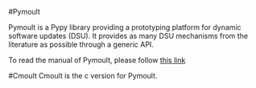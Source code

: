 #Pymoult

Pymoult is a Pypy library providing a prototyping platform for dynamic
software updates (DSU). It provides as many DSU mechanisms from the
literature as possible through a generic API.

To read the manual of Pymoult, please follow [this link](http://bitbucket.org/smartinezgd/pymoult/wiki/Pymoult%20manual)

#Cmoult
Cmoult is the c version for Pymoult.
